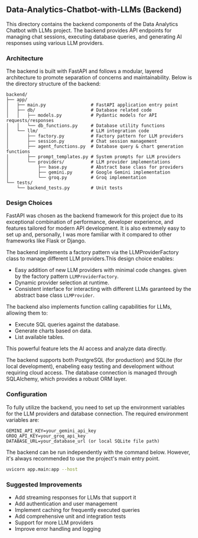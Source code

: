 ## Data-Analytics-Chatbot-with-LLMs (Backend)
This directory contains the backend components of the Data Analytics Chatbot with LLMs project. The backend provides API endpoints for managing chat sessions, executing database queries, and generating AI responses using various LLM providers.

### Architecture
The backend is built with FastAPI and follows a modular, layered architecture to promote separation of concerns and maintainability. Below is the directory structure of the backend:

```plaintext
backend/
├── app/
│   ├── main.py                 # FastAPI application entry point
│   ├── db/                     # Database related code
│   │   ├── models.py           # Pydantic models for API requests/responses
│   │   └── db_functions.py     # Database utility functions
│   └── llm/                    # LLM integration code
│       ├── factory.py          # Factory pattern for LLM providers
│       ├── session.py          # Chat session management
│       ├── agent_functions.py  # Database query & chart generation functions
│       ├── prompt_templates.py # System prompts for LLM providers
│       └── providers/          # LLM provider implementations
│           ├── base.py         # Abstract base class for providers
│           ├── gemini.py       # Google Gemini implementation
│           └── groq.py         # Groq implementation
└── tests/
    └── backend_tests.py        # Unit tests
```

### Design Choices
FastAPI was chosen as the backend framework for this project due to its exceptional combination of performance, developer experience, and features tailored for modern API development. It is also extremely easy to set up and, personally, I was more familiar with it compared to other frameworks like Flask or Django.

The backend implements a factory pattern via the LLMProviderFactory class to manage different LLM providers.This design choice enables:
- Easy addition of new LLM providers with minimal code changes. given by the factory pattern `LLMProviderFactory`.
- Dynamic provider selection at runtime.
- Consistent interface for interacting with different LLMs garanteed by the abstract base class `LLMProvider`.

The backend also implements function calling capabilities for LLMs, allowing them to:
- Execute SQL queries against the database.
- Generate charts based on data.
- List available tables.

This powerful feature lets the AI access and analyze data directly.

The backend supports both PostgreSQL (for production) and SQLite (for local development), enabeling easy testing and development without requiring cloud access. The database connection is managed through SQLAlchemy, which provides a robust ORM layer.

### Configuration
To fully utilize the backend, you need to set up the environment variables for the LLM providers and database connection. The required environment variables are:

```plaintext	
GEMINI_API_KEY=your_gemini_api_key
GROQ_API_KEY=your_groq_api_key
DATABASE_URL=your_database_url (or local SQLite file path)
```

The backend can be run independently with the command below. However, it's always recommended to use the project's main entry point.

```bash
uvicorn app.main:app --host
```

### Suggested Improvements
- Add streaming responses for LLMs that support it
- Add authentication and user management
- Implement caching for frequently executed queries
- Add comprehensive unit and integration tests
- Support for more LLM providers
- Improve error handling and logging
